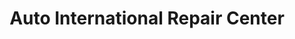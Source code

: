 ---
title: "Auto International Repair Center"
url: /annapolis/auto-international-repair-center/
shop: Autowerkstatt
---